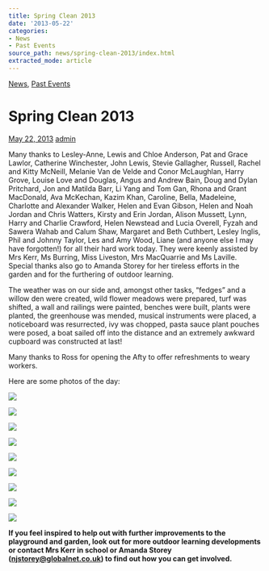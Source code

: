 ```yaml
---
title: Spring Clean 2013
date: '2013-05-22'
categories:
- News
- Past Events
source_path: news/spring-clean-2013/index.html
extracted_mode: article
---
```

[News](/news/), [Past Events](category/past-events/)

# Spring Clean 2013

[May 22, 2013](/news/spring-clean-2013/) [admin](author/admin/)

Many thanks to Lesley-Anne, Lewis and Chloe Anderson, Pat and Grace Lawlor, Catherine Winchester, John Lewis, Stevie Gallagher, Russell, Rachel and Kitty McNeill, Melanie Van de Velde and Conor McLaughlan, Harry Grove, Louise Love and Douglas, Angus and Andrew Bain, Doug and Dylan Pritchard, Jon and Matilda Barr, Li Yang and Tom Gan, Rhona and Grant MacDonald, Ava McKechan, Kazim Khan, Caroline, Bella, Madeleine, Charlotte and Alexander Walker, Helen and Evan Gibson, Helen and Noah Jordan and Chris Watters, Kirsty and Erin Jordan, Alison Mussett, Lynn, Harry and Charlie Crawford, Helen Newstead and Lucia Overell, Fyzah and Sawera Wahab and Calum Shaw, Margaret and Beth Cuthbert, Lesley Inglis, Phil and Johnny Taylor, Les and Amy Wood, Liane (and anyone else I may have forgotten!) for all their hard work today. They were keenly assisted by Mrs Kerr, Ms Burring, Miss Liveston, Mrs MacQuarrie and Ms Laville. Special thanks also go to Amanda Storey for her tireless efforts in the garden and for the furthering of outdoor learning.

The weather was on our side and, amongst other tasks, “fedges” and a willow den were created, wild flower meadows were prepared, turf was shifted, a wall and railings were painted, benches were built, plants were planted, the greenhouse was mended, musical instruments were placed, a noticeboard was resurrected, ivy was chopped, pasta sauce plant pouches were posed, a boat sailed off into the distance and an extremely awkward cupboard was constructed at last!

Many thanks to Ross for opening the Afty to offer refreshments to weary workers.

Here are some photos of the day:

[![](/assets/images/2013/05/Spring-Clean-2013-011-150x150.jpg)](/news/spring-clean-2013/attachment/spring-clean-2013-011/)

[![](/assets/images/2013/05/Spring-Clean-2013-073-150x150.jpg)](/news/spring-clean-2013/attachment/spring-clean-2013-073/)

[![](/assets/images/2013/05/Spring-Clean-2013-045-150x150.jpg)](/news/spring-clean-2013/attachment/spring-clean-2013-045/)

[![](/assets/images/2013/05/Spring-Clean-2013-041-150x150.jpg)](/news/spring-clean-2013/attachment/spring-clean-2013-041/)

[![](/assets/images/2013/05/Spring-Clean-2013-027-150x150.jpg)](/news/spring-clean-2013/attachment/spring-clean-2013-027/)

[![](/assets/images/2013/05/Spring-Clean-2013-022-150x150.jpg)](/news/spring-clean-2013/attachment/spring-clean-2013-022/)

[![](/assets/images/2013/05/Spring-Clean-2013-020-150x150.jpg)](/news/spring-clean-2013/attachment/spring-clean-2013-020/)

[![](/assets/images/2013/05/Spring-Clean-2013-018-150x150.jpg)](/news/spring-clean-2013/attachment/spring-clean-2013-018/)

[![](/assets/images/2013/05/Spring-Clean-2013-015-150x150.jpg)](/news/spring-clean-2013/attachment/spring-clean-2013-015/)

**If you feel inspired to help out with further improvements to the playground and garden, look out for more outdoor learning developments or contact Mrs Kerr in school or Amanda Storey ([njstorey@globalnet.co.uk](mailto:njstorey@globalnet.co.uk)) to find out how you can get involved.**
